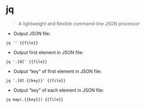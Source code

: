 # jq

> A lightweight and flexible command-line JSON processor
 
- Output JSON file:

`jq '' {{file}}`
 
- Output first element in JSON file:

`jq '.[0]' {{file}}`

- Output "key" of first element in JSON file:

`jq '.[0].{{key}}' {{file}}`

- Output "key" of each element in JSON file:

`jq map(.{{key}}) {{file}}`
